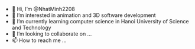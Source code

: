 - 👋 Hi, I’m @NhatMinh2208
- 👀 I’m interested in animation and 3D software development
- 🌱 I’m currently learning computer science in Hanoi University of Science and Technology
- 💞️ I’m looking to collaborate on ...
- 📫 How to reach me ...

<!---
NhatMinh2208/NhatMinh2208 is a ✨ special ✨ repository because its `README.md` (this file) appears on your GitHub profile.
You can click the Preview link to take a look at your changes.
--->
